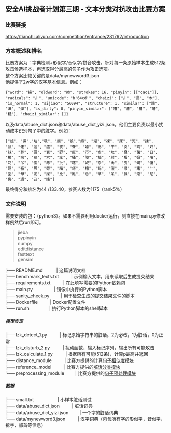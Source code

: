 
## 安全AI挑战者计划第三期 - 文本分类对抗攻击比赛方案
### 比赛链接
https://tianchi.aliyun.com/competition/entrance/231762/introduction
### 方案概述和排名
比赛方案为：字典检测+形似字/音似字/拼音攻击。针对每一条原始样本生成512条攻击候选样本，再选取得分最高的句子作为攻击选项。<br>
整个方案比较关键的是data/mynewword3.json  
他提供了2w字的汉字基本信息。例如：
```
{"word": "操", "oldword": "撡", "strokes": 16, "pinyin": [["cao1"]], "radicals": "扌", "unicode": "b'64cd'", "chaizi": ["扌", "品", "木"], "is_normal": 1, "sijiao": "56094", "structure": 1, "similar": ["躁", "澡", "燥"], "is_dirty": 0, "pinyin_similar": ["嘈", "漕", "艚", "螬", "糙"], "chaizi_similar": []}
```
以及data/abuse_dict.json和data/abuse_dict_yizi.json。他们主要负责以最小扰动成本识别句子中的脏字。例如：
```
["蛆", "操","垃","圾", "腐", "娘","癞", "淫", "裸", "尿", "死", "揉", "装", "佬", "滥", "癌", "丧", "聋", "嫖", "渴", "干", "炎", "鸡", "妇", "妹", "葬", "骚", "衰", "孬", "废", "币", "虐", "坟", "蠢", "菌", "日", "撒", "病", "贫", "穴", "笨", "捅", "障", "插", "射", "狠", "妈", "啃", "叼", "吊", "倭", "毒", "批", "瞎", "奴", "杂", "肏", "穷", "蝇", "傻", "屌", "畜", "屄", "辱", "精", "痔", "槽", "玛", "渣", "嗲", "猪", "艹", "囡", "母", "泥", "屎", "比", "乳", "怂", "草", "呆", "臊", "滚", "尼", "侮", "遗", "丑", "婊"]
```

最终得分和排名为44 /133.40，参赛人数为1175（rank5%）

### 文件说明
需要安装的包：（python3）。如果不需要利用docker运行，则直接在main.py修改样例然后run即可。
> jieba  
pypinyin  
numpy   
editdistance  
fasttext  
gensim  

├── README.md &nbsp; &nbsp;&nbsp;&nbsp;&nbsp;&nbsp;&nbsp;&nbsp;&nbsp;| 这篇说明文档<br>
├── benchmark_texts.txt &nbsp; &nbsp;&nbsp;&nbsp;&nbsp;&nbsp;&nbsp;       | 示例输入文本，用来读取后生成提交结果<br>
├── requirements.txt    &nbsp; &nbsp;&nbsp;&nbsp;&nbsp;&nbsp;&nbsp;    | 在此填写需要的Python依赖包<br>
├── main.py  &nbsp;&nbsp;&nbsp; &nbsp;&nbsp; &nbsp; &nbsp;&nbsp;&nbsp;&nbsp;&nbsp;&nbsp;    | 镜像中执行的Python脚本<br>
├── sanity_check.py    &nbsp; &nbsp;&nbsp;&nbsp;&nbsp;&nbsp;&nbsp;| 用于检查生成的提交结果文件的脚本<br>
├── Dockerfile         &nbsp; &nbsp;&nbsp;&nbsp;&nbsp;&nbsp;&nbsp;  | Docker配置文件<br>
└── run.sh   &nbsp;&nbsp;&nbsp;  &nbsp;&nbsp;&nbsp; &nbsp;&nbsp;&nbsp;&nbsp;&nbsp;&nbsp; | 执行Python脚本的shell脚本<br>
##### 模型实现
├── lzk_detect_1.py   &nbsp; &nbsp;&nbsp;&nbsp;&nbsp;&nbsp;&nbsp;   | 标记原始字符串的脏话。2为必改，1为脏话，0为正常<br>
├── lzk_disturb_2.py	&nbsp; &nbsp;&nbsp;&nbsp;&nbsp;&nbsp;&nbsp;   | 扰动函数，输入标记序列，输出所有可能攻击<br>
├── lzk_calculate_1.py &nbsp; &nbsp;&nbsp;&nbsp;&nbsp;&nbsp;&nbsp;  | 根据所有可能(512条)，计算p最高并返回<br>
├── distance_module  &nbsp; &nbsp;&nbsp;&nbsp;&nbsp;&nbsp;&nbsp;    | 比赛方提供的计算[句子相似度模块](https://tianchi.aliyun.com/competition/entrance/231762/information)<br>
├── reference_model   &nbsp; &nbsp;&nbsp;&nbsp;&nbsp;&nbsp;&nbsp;   | 比赛方提供的[脏话分类模块](https://tianchi.aliyun.com/competition/entrance/231762/information)<br>
└── preprocessing_module &nbsp; &nbsp;&nbsp;&nbsp;&nbsp;&nbsp;&nbsp;| 比赛方提供的[句子预处理模块](https://tianchi.aliyun.com/competition/entrance/231762/information)<br>
##### 数据
├── small.txt&nbsp;&nbsp;&nbsp;&nbsp;&nbsp;&nbsp;	&nbsp;&nbsp;&nbsp;&nbsp; &nbsp;&nbsp;&nbsp;&nbsp;&nbsp;&nbsp;			| 小样本脏话测试<br>
├── data/abuse_dict.json	&nbsp; &nbsp;&nbsp;&nbsp;&nbsp;&nbsp;&nbsp;	| 脏话词典<br>
├── data/abuse_dict_yizi.json&nbsp; &nbsp;&nbsp;&nbsp;&nbsp;&nbsp;&nbsp;	| 一个字的脏话词典<br>
└── data/mynewword3.json &nbsp; &nbsp;&nbsp;&nbsp;&nbsp;&nbsp;&nbsp;		| 汉字词典（包含所有字的形似字，音似字，拆字，部首等信息）<br>



